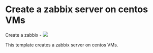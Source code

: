 # Create a zabbix server on centos VMs

Create a zabbix -
<a href="https://portal.azure.com/#create/Microsoft.Template/uri/https%3A%2F%2Fraw.githubusercontent.com%2Fmyazuretemplate%2Fmaster%2Fzabbix-server-centos-vm%2Fazuredeploy.json" target="_blank">
    <img src="http://azuredeploy.net/deploybutton.png"/>
</a>

This template creates a zabbix server on centos VMs.
